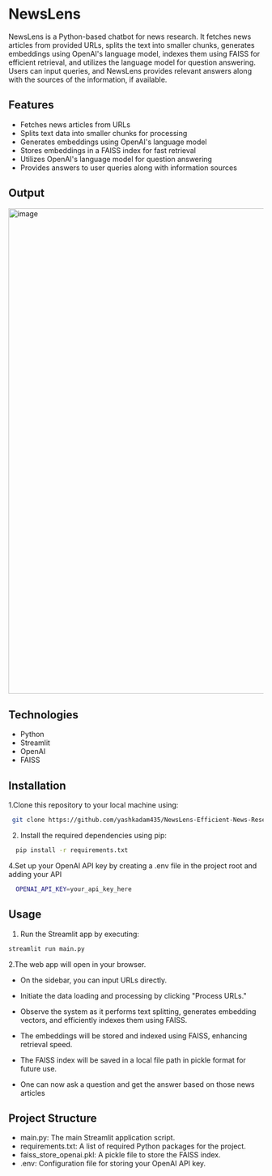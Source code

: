 # NewsLens

NewsLens is a Python-based chatbot for news research. It fetches news articles from provided URLs, splits the text into smaller chunks, generates embeddings using OpenAI's language model, indexes them using FAISS for efficient retrieval, and utilizes the language model for question answering. Users can input queries, and NewsLens provides relevant answers along with the sources of the information, if available.

## Features
- Fetches news articles from URLs
- Splits text data into smaller chunks for processing
- Generates embeddings using OpenAI's language model
- Stores embeddings in a FAISS index for fast retrieval
- Utilizes OpenAI's language model for question answering
- Provides answers to user queries along with information sources

## Output
<img width="959" alt="image" src="https://github.com/yashkadam435/NewsLens-Efficient-News-Research-Tool/assets/108817280/b62164a9-9ce1-4dfe-b385-6a60f79fd60a">

## Technologies
- Python
- Streamlit
- OpenAI
- FAISS
  
## Installation
1.Clone this repository to your local machine using:

```bash
 git clone https://github.com/yashkadam435/NewsLens-Efficient-News-Research-Tool.git
```
2. Install the required dependencies using pip:

```bash
  pip install -r requirements.txt
```
4.Set up your OpenAI API key by creating a .env file in the project root and adding your API

```bash
  OPENAI_API_KEY=your_api_key_here
```
## Usage
1. Run the Streamlit app by executing:
```bash
streamlit run main.py

```

2.The web app will open in your browser.

- On the sidebar, you can input URLs directly.

- Initiate the data loading and processing by clicking "Process URLs."

- Observe the system as it performs text splitting, generates embedding vectors, and efficiently indexes them using FAISS.

- The embeddings will be stored and indexed using FAISS, enhancing retrieval speed.

- The FAISS index will be saved in a local file path in pickle format for future use.
  
- One can now ask a question and get the answer based on those news articles

## Project Structure

- main.py: The main Streamlit application script.
- requirements.txt: A list of required Python packages for the project.
- faiss_store_openai.pkl: A pickle file to store the FAISS index.
- .env: Configuration file for storing your OpenAI API key.
